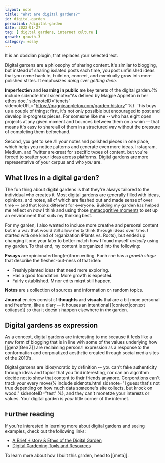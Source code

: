 ```yaml
---
layout: note
title: "What are digital gardens?"
id: digital-garden
permalink: /digital-garden
date: 2022-01-27
tag: [ digital gardens, internet culture ]
growth: growth-3
category: essay
---
```


It is an obsidian plugin, that replaces your selected text.

<span class="newthought">Digital gardens</span> are a philosophy of sharing content. It's similar to blogging, but instead of sharing isolated posts each time, you post unfinished ideas that you come back to, build on, connect, and eventually grow into more polished states. It emphasizes *doing* over *getting done*.

**Imperfection** and **learning in public** are key tenets of the digital garden.{% include sidenote.html sidenote="As defined by Maggie Appleton in her ethos doc." sidenoteID="tenets" sidenoteURL="https://maggieappleton.com/garden-history" %} &nbsp;This buys us a couple of things: first, it's not only possible but encouraged to post and develop in-progress pieces. For someone like me -- who has eight open projects at any given moment and bounces between them on a whim -- that means it's easy to share all of them in a structured way without the pressure of completing them beforehand. 

Second, you get to see all your notes and polished pieces in one place, which helps you notice patterns and generate even more ideas. Instagram, Medium, and Twitter are great for specific types of content, but you're forced to scatter your ideas across platforms. Digital gardens are more representative of your corpus and who *you* are. 

## What lives in a digital garden?

The fun thing about digital gardens is that they're always tailored to the individual who creates it. Most digital gardens are generally filled with ideas, opinions, and notes, all of which are fleshed out and made sense of over time -- and that looks different for everyone. Building my garden has helped me reflect on *how* I think and using those [metacognitive moments](https://en.wikipedia.org/wiki/Metacognition) to set up an environment that suits my thinking best. 

For my garden, I also wanted to include more creative and personal content but in a way that would still allow me to think through ideas over time. I started with one kind of organization (Plants vs. Roots), but ended up changing it one year later to better match how I found myself *actually* using my garden. To that end, my content is organized into the following:

**Essays** are opinionated long(er)form writing. Each one has a *growth stage* that describe the fleshed-out-ness of that idea:

<ul class="list-x sans">
    <li><span class="tag tag-gr1 sans no-margin-left"></span> Freshly planted ideas that need more exploring.</li>
    <li><span class="tag tag-gr2 sans no-margin-left"></span> Has a good foundation. More growth is expected.</li>
    <li><span class="tag tag-gr3 sans no-margin-left"></span> Fairly established. Minor edits might still happen. </li>
</ul>

**Notes** are a collection of sources and information on random topics.

**Journal** entries consist of **thoughts** and **visuals** that are a bit more personal and freeform, like a diary -- it houses an intentional [[context|context collapse]] so that it doesn't happen elsewhere in the garden.

## Digital gardens as expression

As a concept, digital gardens are interesting to me because it feels like a new form of blogging that is in line with some of the values underlying how [[genz|Gen Z]] are reclaiming personal expression as a response to the conformation and corporatized aesthetic created through social media sites of the 2010's. 

Digital gardens are idiosyncratic by definition -- you can't fake authenticity through ideas and topics that you find interesting, nor can an algorithm decide not to show that content to their friends anymore. Corporations can't track your every move{% include sidenote.html sidenote="I guess that's not true depending on how much data someone's site collects, but knock on wood." sidenoteID="test" %}, and they can't monetize your interests or values. Your digital garden is *your* little corner of the internet.

## Further reading

If you're interested in learning more about digital gardens and seeing examples, check out the following links:

- [A Brief History & Ethos of the Digital Garden](https://maggieappleton.com/garden-history)
- [Digital Gardening Tools and Resources](https://github.com/MaggieAppleton/digital-gardeners)

To learn more about how I built this garden, head to [[meta]].